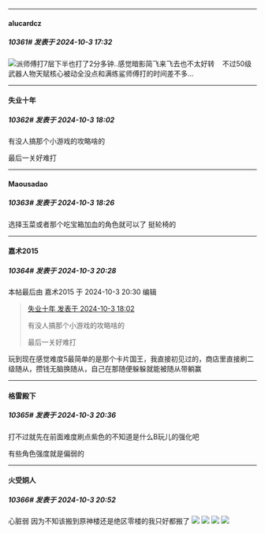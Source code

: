 ﻿
*****

####  alucardcz  
##### 10361#       发表于 2024-10-3 17:32

<img src="https://static.saraba1st.com/image/smiley/face2017/259.png" referrerpolicy="no-referrer">派师傅打7层下半也打了2分多钟..感觉暗影简飞来飞去也不太好转    不过50级武器人物天赋核心被动全没点和满练鲨师傅打的时间差不多...


*****

####  失业十年  
##### 10362#       发表于 2024-10-3 18:02

有没人搞那个小游戏的攻略啥的

最后一关好难打


*****

####  Maousadao  
##### 10363#       发表于 2024-10-3 18:26

选择玉菜或者那个吃宝箱加血的角色就可以了 挺轮椅的


*****

####  嘉术2015  
##### 10364#       发表于 2024-10-3 20:28

 本帖最后由 嘉术2015 于 2024-10-3 20:30 编辑 
<blockquote><a href="httphttps://bbs.saraba1st.com/2b/forum.php?mod=redirect&amp;goto=findpost&amp;pid=66368211&amp;ptid=2068301" target="_blank">失业十年 发表于 2024-10-3 18:02</a>

有没人搞那个小游戏的攻略啥的

最后一关好难打</blockquote>
玩到现在感觉难度5最简单的是那个卡片国王，我直接初见过的，商店里直接刷二级随从，攒钱无脑换随从，自己在那随便躲躲就能被随从带躺赢


*****

####  格雷殿下  
##### 10365#       发表于 2024-10-3 20:36

打不过就先在前面难度刷点紫色的不知道是什么B玩儿的强化吧

有些角色强度就是偏弱的


*****

####  火受姛人  
##### 10366#       发表于 2024-10-3 20:52

心脏弱
因为不知该搬到原神楼还是绝区零楼的我只好都搬了
<img src="https://p.sda1.dev/19/ea4803348e487dc44c9e7ca30b6b3901/image.jpg" referrerpolicy="no-referrer">
<img src="https://p.sda1.dev/19/973a8d0bc2c5517b3ea49a6cc03768e3/image.jpg" referrerpolicy="no-referrer">
<img src="https://p.sda1.dev/19/af539712eb987cd2c4010b1c13269ac4/image.jpg" referrerpolicy="no-referrer">
<img src="https://p.sda1.dev/19/d9e5318557a5c4679227f7415a5c2bc4/image.jpg" referrerpolicy="no-referrer">

